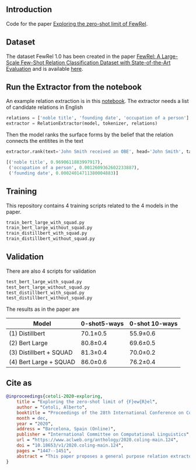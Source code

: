 ## Introduction
Code for the paper [Exploring the zero-shot limit of FewRel](https://www.aclweb.org/anthology/2020.coling-main.124).

## Dataset
The dataset FewRel 1.0 has been created in the paper 
[ FewRel: A Large-Scale Few-Shot Relation Classification Dataset with State-of-the-Art Evaluation](https://www.aclweb.org/anthology/D18-1514.pdf)
and is available [here](https://github.com/thunlp/FewRel).

## Run the Extractor from the notebook
An example relation extraction is in this [notebook](/notebooks/extractor_examples.ipynb).
The extractor needs a list of candidate relations in English
```python
relations = ['noble title', 'founding date', 'occupation of a person']
extractor = RelationExtractor(model, tokenizer, relations)
```
Then the model ranks the surface forms by the belief that the relation 
connects the entitites in the text 
```python
extractor.rank(text='John Smith received an OBE', head='John Smith', tail='OBE')

[('noble title', 0.9690611883997917),
 ('occupation of a person', 0.0012609362602233887),
 ('founding date', 0.00024014711380004883)]
```

## Training
This repository contains 4 training scripts related to the 4 models in the paper.
```bash
train_bert_large_with_squad.py
train_bert_large_without_squad.py
train_distillbert_with_squad.py
train_distillbert_without_squad.py
```

## Validation
There are also 4 scripts for validation
```bash
test_bert_large_with_squad.py
test_bert_large_without_squad.py
test_distillbert_with_squad.py
test_distillbert_without_squad.py
```

The results as in the paper are

| Model                  | 0-shot5-ways | 0-shot 10-ways |
|------------------------|--------------|----------------|
|(1) Distillbert         |70.1±0.5      | 55.9±0.6       |
|(2) Bert Large          |80.8±0.4      | 69.6±0.5       |
|(3) Distillbert + SQUAD |81.3±0.4      | 70.0±0.2       |
|(4) Bert Large + SQUAD  |86.0±0.6      | 76.2±0.4       |

## Cite as
```bibtex
@inproceedings{cetoli-2020-exploring,
    title = "Exploring the zero-shot limit of {F}ew{R}el",
    author = "Cetoli, Alberto",
    booktitle = "Proceedings of the 28th International Conference on Computational Linguistics",
    month = dec,
    year = "2020",
    address = "Barcelona, Spain (Online)",
    publisher = "International Committee on Computational Linguistics",
    url = "https://www.aclweb.org/anthology/2020.coling-main.124",
    doi = "10.18653/v1/2020.coling-main.124",
    pages = "1447--1451",
    abstract = "This paper proposes a general purpose relation extractor that uses Wikidata descriptions to represent the relation{'}s surface form. The results are tested on the FewRel 1.0 dataset, which provides an excellent framework for training and evaluating the proposed zero-shot learning system in English. This relation extractor architecture exploits the implicit knowledge of a language model through a question-answering approach.",
}
```

